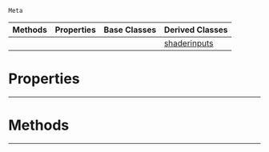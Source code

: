  `Meta`

|Methods|Properties|Base Classes|Derived Classes|
|---|---|---|---|
| | | |[shaderinputs](shaderinputs.md)|


 #  Properties


---  
 #  Methods


---  
 

 